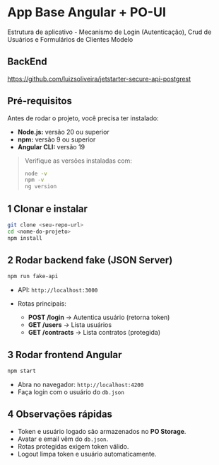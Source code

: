 # App Base Angular + PO-UI

Estrutura de aplicativo - Mecanismo de Login (Autenticação), Crud de Usuários e Formulários de Clientes Modelo

## BackEnd
https://github.com/luizsoliveira/jetstarter-secure-api-postgrest

###
## Pré-requisitos

Antes de rodar o projeto, você precisa ter instalado:

* **Node.js:** versão 20 ou superior
* **npm:** versão 9 ou superior
* **Angular CLI:** versão 19

> Verifique as versões instaladas com:
>
> ```bash
> node -v
> npm -v
> ng version
> ```

## 1 Clonar e instalar

```bash
git clone <seu-repo-url>
cd <nome-do-projeto>
npm install
```

## 2 Rodar backend fake (JSON Server)

```bash
npm run fake-api
```

* API: `http://localhost:3000`
* Rotas principais:

  * **POST /login** → Autentica usuário (retorna token)
  * **GET /users** → Lista usuários
  * **GET /contracts** → Lista contratos (protegida)

## 3 Rodar frontend Angular

```bash
npm start
```

* Abra no navegador: `http://localhost:4200`
* Faça login com o usuário do `db.json`

## 4 Observações rápidas

* Token e usuário logado são armazenados no **PO Storage**.
* Avatar e email vêm do `db.json`.
* Rotas protegidas exigem token válido.
* Logout limpa token e usuário automaticamente.

